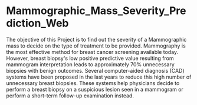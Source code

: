 # Mammographic_Mass_Severity_Prediction_Web
The objective of this Project is to find out the severity of a Mammographic mass to decide on the type of treatment to be provided. Mammography is the most effective method for breast cancer screening available today. However, breast biopsy's low positive predictive value resulting from mammogram interpretation leads to approximately 70% unnecessary biopsies with benign outcomes. Several computer-aided diagnosis (CAD) systems have been proposed in the last years to reduce this high number of unnecessary breast biopsies. These systems help physicians decide to perform a breast biopsy on a suspicious lesion seen in a mammogram or perform a short-term follow-up examination instead.
